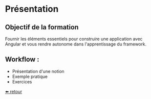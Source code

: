# Présentation

## Objectif de la formation

Fournir les éléments essentiels pour construire une application avec Angular et vous rendre autonome dans l'apprentissage du framework.

## Workflow :

- Présentation d'une notion
- Exemple pratique
- Exercices

[⬅️ retour](https://rblmdst.github.io/angular-training-gdg-lome/day-1)
